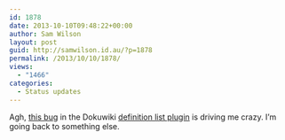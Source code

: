 ```yaml
---
id: 1878
date: 2013-10-10T09:48:22+00:00
author: Sam Wilson
layout: post
guid: http://samwilson.id.au/?p=1878
permalink: /2013/10/10/1878/
views:
  - "1466"
categories:
  - Status updates
---
```

Agh, [this bug](https://github.com/samwilson/dokuwiki-plugin-definitionlist/issues/2) in the Dokuwiki [definition list plugin](https://www.dokuwiki.org/plugin:definitionlist) is driving me crazy. I&#8217;m going back to something else.